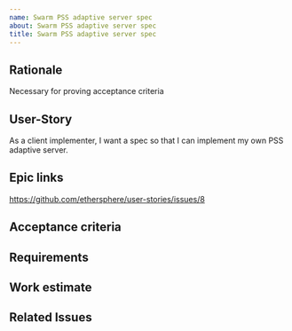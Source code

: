 ```yaml
---
name: Swarm PSS adaptive server spec
about: Swarm PSS adaptive server spec
title: Swarm PSS adaptive server spec
---
```


## Rationale ##

Necessary for proving acceptance criteria 

## User-Story ##

As a client implementer, I want a spec so that I can implement my own PSS adaptive server.

## Epic links ##

https://github.com/ethersphere/user-stories/issues/8

## Acceptance criteria ##

## Requirements ##

## Work estimate ##

## Related Issues ##
